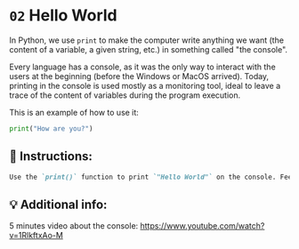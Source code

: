 # `02` Hello World

In Python, we use `print` to make the computer write anything we want (the content of a variable, a given string, etc.) in something called "the console".

Every language has a console, as it was the only way to interact with the users at the beginning (before the Windows or MacOS arrived). Today, printing in the console is used mostly as a monitoring tool, ideal to leave a trace of the content of variables during the program execution.

This is an example of how to use it:
```py
print("How are you?")
```

## 📝 Instructions:

```md
Use the `print()` function to print `"Hello World"` on the console. Feel free to try other things as well.
```

## 💡 Additional info:

5 minutes video about the console:
https://www.youtube.com/watch?v=1RlkftxAo-M